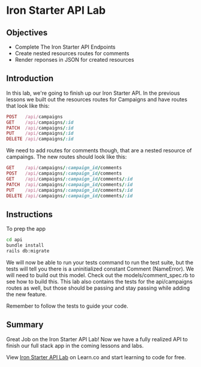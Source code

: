 # Iron Starter API Lab

## Objectives

* Complete The Iron Starter API Endpoints
* Create nested resources routes for comments
* Render reponses in JSON for created resources

## Introduction 

In this lab, we're going to finish up our Iron Starter API. In the previous lessons we built out the resources routes for Campaigns and have routes that look like this:

```ruby
POST   /api/campaigns     
GET    /api/campaigns/:id
PATCH  /api/campaigns/:id
PUT    /api/campaigns/:id
DELETE /api/campaigns/:id
```

We need to add routes for comments though, that are a nested resource of campaings. The new routes should look like this:

```ruby 
GET    /api/campaigns/:campaign_id/comments     
POST   /api/campaigns/:campaign_id/comments    
GET    /api/campaigns/:campaign_id/comments/:id 
PATCH  /api/campaigns/:campaign_id/comments/:id
PUT    /api/campaigns/:campaign_id/comments/:id
DELETE /api/campaigns/:campaign_id/comments/:id
```

## Instructions

To prep the app

```bash 
cd api 
bundle install 
rails db:migrate 
``` 

We will now be able to run your tests command to run the test suite, but the tests will tell you there is a uninitialized constant Comment (NameError). We will need to build out this model. Check out the models/comment_spec.rb to see how to build this. This lab also contains the tests for the api/campaigns routes as well, but those should be passing and stay passing while adding the new feature.

Remember to follow the tests to guide your code.

## Summary 

Great Job on the Iron Starter API Lab! Now we have a fully realized API to finish our full stack app in the coming lessons and labs. 

<p class='util--hide'>View <a href='https://learn.co/lessons/iron-starter-api-lab'>Iron Starter API Lab</a> on Learn.co and start learning to code for free.</p>